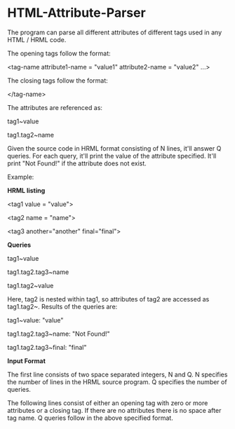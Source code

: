 # HTML-Attribute-Parser
The program can parse all different attributes of different tags used in any HTML / HRML code.

The opening tags follow the format:

\<tag-name attribute1-name = "value1" attribute2-name = "value2" ...\>

The closing tags follow the format:

\</tag-name\>

The attributes are referenced as:

tag1\~value

tag1.tag2\~name

Given the source code in HRML format consisting of N lines, it'll answer Q queries.  For each query, it'll print the value of the attribute specified.  It'll print "Not Found!" if the attribute does not exist.

Example:

**HRML listing**

\<tag1 value = "value"\>

\<tag2 name = "name"\>

\<tag3 another="another" final="final"\>

</tag3>

</tag2>

</tag1>

**Queries**

tag1\~value

tag1.tag2.tag3\~name

tag1.tag2\~value

Here, tag2 is nested within tag1, so attributes of tag2 are accessed as tag1.tag2~<attribute>. Results of the queries are:

tag1~value:              "value"

tag1.tag2.tag3~name:    "Not Found!"

tag1.tag2.tag3~final:    "final"

**Input Format**

The first line consists of two space separated integers, N and Q. N specifies the number of lines in the HRML source program. Q specifies the number of queries.

The following  lines consist of either an opening tag with zero or more attributes or a closing tag. If there are no attributes there is no space after tag name. Q queries follow in the above specified format.
